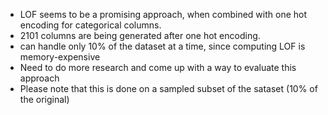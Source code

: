 - LOF seems to be a promising approach, when combined with one hot encoding for categorical columns.
- 2101 columns are being generated after one hot encoding.
- can handle only 10% of the dataset at a time, since computing LOF is memory-expensive
- Need to do more research and come up with a way to evaluate this approach
- Please note that this is done on a sampled subset of the sataset (10% of the original)